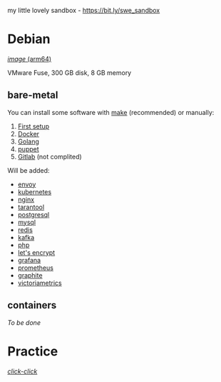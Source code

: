 my little lovely sandbox - https://bit.ly/swe_sandbox

# Debian
[_image_ (arm64)](https://mirror.yandex.ru/debian-cd/current/arm64)

VMware Fuse, 300 GB disk, 8 GB memory

## bare-metal

You can install some software with [make](https://github.com/ohDaddyPlease/sandbox/blob/main/Debian/README.md) (recommended) or manually:

1. [First setup](Debian/Startup/README.md)
2. [Docker](Debian/DockerREADME.md)
4. [Golang](Debian/bare-metal/GolangREADME.md)
5. [puppet](Debian/bare-metal/Puppet/README.md)
6. [Gitlab](Debian/bare-metal/gitlab.md) (not complited)


Will be added:
- [envoy](Debian/bare-metal/envoy.md)
- [kubernetes](Debian/kubernetes.md)
- [nginx](Debian/bare-metal/nginx.md)
- [tarantool](Debian/bare-metal/tarantool.md)
- [postgresql](Debian/bare-metal/postgresql.md)
- [mysql](Debian/bare-metal/mysql.md)
- [redis](Debian/bare-metal/redis.md)
- [kafka](Debian/bare-metal/kafka.md)
- [php](Debian/bare-metal/php.md)
- [let's encrypt](Debian/lets_encrypt.md)
- [grafana](Debian/bare-metal/grafana.md)
- [prometheus](Debian/bare-metal/prometheus.md)
- [graphite](Debian/bare-metal/graphite.md)
- [victoriametrics](Debian/bare-metal/victoriametrics.md)

## containers
_To be done_

# Practice
[*click-click*](Practice/README.md)
